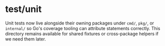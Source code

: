# test/unit

Unit tests now live alongside their owning packages under `cmd/`, `pkg/`, or `internal/` so Go's coverage tooling can attribute statements correctly. This directory remains available for shared fixtures or cross-package helpers if we need them later.

